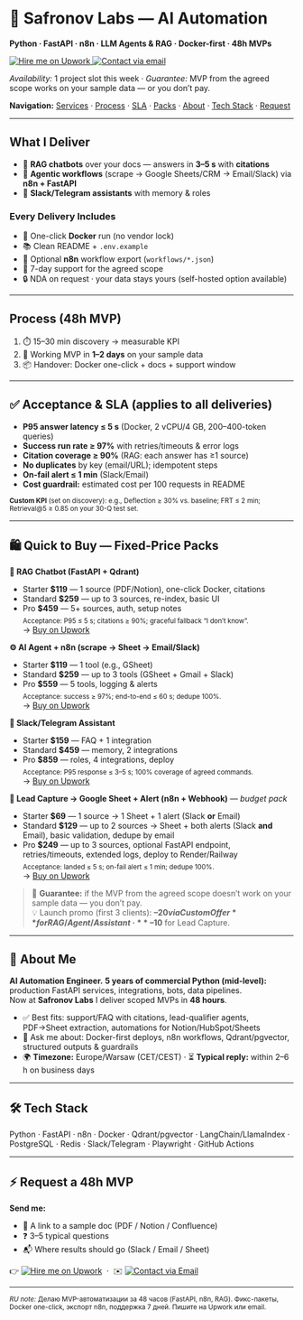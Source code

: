 <h1 align="left">🚀 Safronov Labs — AI Automation</h1>
<p><strong>Python · FastAPI · n8n · LLM Agents & RAG · Docker-first · 48h MVPs</strong></p>

<p>
  <a href="https://www.upwork.com/freelancers/~YOUR_ID">
    <img src="https://img.shields.io/badge/Hire%20me-Upwork-brightgreen?logo=upwork" alt="Hire me on Upwork">
  </a>
  <a href="mailto:you@example.com">
    <img src="https://img.shields.io/badge/Contact-Email-informational?logo=gmail" alt="Contact via email">
  </a>
</p>

<p><em>Availability:</em> 1 project slot this week · <em>Guarantee:</em> MVP from the agreed scope works on your sample data — or you don’t pay.</p>

**Navigation:** [Services](#what-i-deliver) · [Process](#process-48h-mvp) · [SLA](#-acceptance--sla-applies-to-all-deliveries) · [Packs](#-quick-to-buy--fixed-price-packs) · [About](#-about-me) · [Tech Stack](#-tech-stack) · [Request](#-request-a-48h-mvp)

---

## What I Deliver
- 🤖 **RAG chatbots** over your docs — answers in <strong>3–5 s</strong> with <strong>citations</strong>
- 🔧 **Agentic workflows** (scrape → Google Sheets/CRM → Email/Slack) via <strong>n8n + FastAPI</strong>
- 💬 **Slack/Telegram assistants** with memory & roles

### Every Delivery Includes
- 🐳 One-click <strong>Docker</strong> run (no vendor lock)
- 📚 Clean README + <code>.env.example</code>
- 🔁 Optional <strong>n8n</strong> workflow export (<code>workflows/*.json</code>)
- 🛟 7-day support for the agreed scope
- 🔒 NDA on request · your data stays yours (self-hosted option available)

---

## Process (48h MVP)
1. ⏱️ 15–30 min discovery → measurable KPI  
2. 🧩 Working MVP in <strong>1–2 days</strong> on your sample data  
3. 📦 Handover: Docker one-click + docs + support window

---

## ✅ Acceptance & SLA (applies to all deliveries)
- **P95 answer latency ≤ 5 s** (Docker, 2 vCPU/4 GB, 200–400-token queries)
- **Success run rate ≥ 97%** with retries/timeouts & error logs
- **Citation coverage ≥ 90%** (RAG: each answer has ≥1 source)
- **No duplicates** by key (email/URL); idempotent steps
- **On-fail alert ≤ 1 min** (Slack/Email)
- **Cost guardrail:** estimated cost per 100 requests in README

<sub>**Custom KPI** (set on discovery): e.g., Deflection ≥ 30% vs. baseline; FRT ≤ 2 min; Retrieval@5 ≥ 0.85 on your 30-Q test set.</sub>

---

## 🛍️ Quick to Buy — Fixed-Price Packs

**📄 RAG Chatbot (FastAPI + Qdrant)**  
- Starter **$119** — 1 source (PDF/Notion), one-click Docker, citations  
- Standard **$259** — up to 3 sources, re-index, basic UI  
- Pro **$459** — 5+ sources, auth, setup notes  
<sub>Acceptance: P95 ≤ 5 s; citations ≥ 90%; graceful fallback “I don’t know”.</sub>  
→ <a href="https://www.upwork.com/freelancers/~YOUR_ID">Buy on Upwork</a>

**⚙️ AI Agent + n8n (scrape → Sheet → Email/Slack)**  
- Starter **$119** — 1 tool (e.g., GSheet)  
- Standard **$259** — up to 3 tools (GSheet + Gmail + Slack)  
- Pro **$559** — 5 tools, logging & alerts  
<sub>Acceptance: success ≥ 97%; end-to-end ≤ 60 s; dedupe 100%.</sub>  
→ <a href="https://www.upwork.com/freelancers/~YOUR_ID">Buy on Upwork</a>

**💬 Slack/Telegram Assistant**  
- Starter **$159** — FAQ + 1 integration  
- Standard **$459** — memory, 2 integrations  
- Pro **$859** — roles, 4 integrations, deploy  
<sub>Acceptance: P95 response ≤ 3–5 s; 100% coverage of agreed commands.</sub>  
→ <a href="https://www.upwork.com/freelancers/~YOUR_ID">Buy on Upwork</a>

**🧾 Lead Capture → Google Sheet + Alert (n8n + Webhook)** — <em>budget pack</em>  
- Starter **$69** — 1 source → 1 Sheet + 1 alert (Slack <strong>or</strong> Email)  
- Standard **$129** — up to 2 sources → Sheet + both alerts (Slack <strong>and</strong> Email), basic validation, dedupe by email  
- Pro **$249** — up to 3 sources, optional FastAPI endpoint, retries/timeouts, extended logs, deploy to Render/Railway  
<sub>Acceptance: landed ≤ 5 s; on-fail alert ≤ 1 min; dedupe 100%.</sub>  
→ <a href="https://www.upwork.com/freelancers/~YOUR_ID">Buy on Upwork</a>

> 🎯 **Guarantee:** if the MVP from the agreed scope doesn’t work on your sample data — you don’t pay.  
> 💡 Launch promo (first 3 clients): **–$20 via Custom Offer** for RAG/Agent/Assistant · **–$10** for Lead Capture.

---

## 💫 About Me
**AI Automation Engineer.** **5 years of commercial Python (mid-level):** production FastAPI services, integrations, bots, data pipelines.  
Now at <strong>Safronov Labs</strong> I deliver scoped MVPs in <strong>48 hours</strong>.

- ✅ Best fits: support/FAQ with citations, lead-qualifier agents, PDF→Sheet extraction, automations for Notion/HubSpot/Sheets  
- 🧰 Ask me about: Docker-first deploys, n8n workflows, Qdrant/pgvector, structured outputs & guardrails  
- 🌍 <strong>Timezone:</strong> Europe/Warsaw (CET/CEST) · ⏳ <strong>Typical reply:</strong> within 2–6 h on business days

---

## 🛠️ Tech Stack
Python · FastAPI · n8n · Docker · Qdrant/pgvector · LangChain/LlamaIndex ·  
PostgreSQL · Redis · Slack/Telegram · Playwright · GitHub Actions

---

## ⚡ Request a 48h MVP
**Send me:**
- 📄 A link to a sample doc (PDF / Notion / Confluence)
- ❓ 3–5 typical questions
- 📬 Where results should go (Slack / Email / Sheet)

<p>
  👉 <a href="https://www.upwork.com/freelancers/~YOUR_ID"><img alt="Hire me on Upwork" src="https://img.shields.io/badge/Hire%20me%20on-Upwork-17a500?logo=upwork&logoColor=white"></a>
  &nbsp;·&nbsp;
  ✉️ <a href="mailto:you@example.com?subject=48h%20MVP%20request&body=Hi%2C%20here%20is%20a%20link%20to%20our%20doc%20and%203-5%20questions."><img alt="Contact via Email" src="https://img.shields.io/badge/Contact-Email-0ea5e9"></a>
</p>

---

<sub><em>RU note:</em> Делаю MVP-автоматизации за 48 часов (FastAPI, n8n, RAG). Фикс-пакеты, Docker one-click, экспорт n8n, поддержка 7 дней. Пишите на Upwork или email.</sub>

